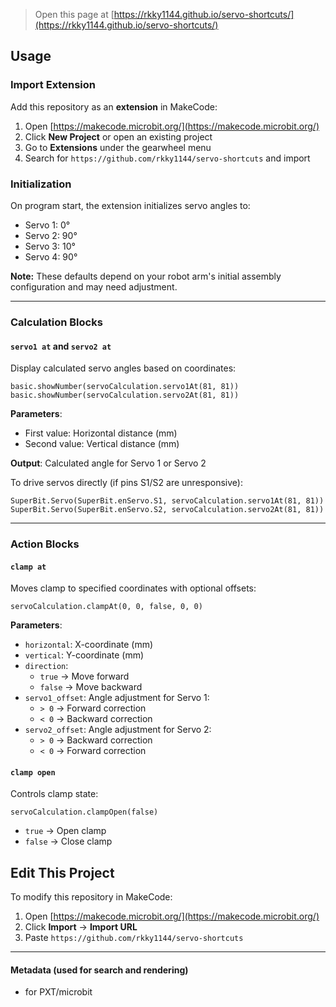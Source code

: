 > Open this page at [https://rkky1144.github.io/servo-shortcuts/](https://rkky1144.github.io/servo-shortcuts/)

## Usage

### Import Extension

Add this repository as an **extension** in MakeCode:

1. Open [https://makecode.microbit.org/](https://makecode.microbit.org/)
2. Click **New Project** or open an existing project
3. Go to **Extensions** under the gearwheel menu
4. Search for `https://github.com/rkky1144/servo-shortcuts` and import

### Initialization
On program start, the extension initializes servo angles to:
- Servo 1: 0°
- Servo 2: 90°
- Servo 3: 10°
- Servo 4: 90°

**Note:** These defaults depend on your robot arm's initial assembly configuration and may need adjustment.

---

### Calculation Blocks

#### `servo1 at` and `servo2 at`
Display calculated servo angles based on coordinates:

```blocks
basic.showNumber(servoCalculation.servo1At(81, 81))
basic.showNumber(servoCalculation.servo2At(81, 81))
```

**Parameters**: 
- First value: Horizontal distance (mm)
- Second value: Vertical distance (mm)

**Output**: Calculated angle for Servo 1 or Servo 2

To drive servos directly (if pins S1/S2 are unresponsive):
```blocks
SuperBit.Servo(SuperBit.enServo.S1, servoCalculation.servo1At(81, 81))
SuperBit.Servo(SuperBit.enServo.S2, servoCalculation.servo2At(81, 81))
```

---

### Action Blocks

#### `clamp at`
Moves clamp to specified coordinates with optional offsets:
```blocks
servoCalculation.clampAt(0, 0, false, 0, 0)
```

**Parameters**:
- `horizontal`: X-coordinate (mm)
- `vertical`: Y-coordinate (mm)
- `direction`:  
   - `true` → Move forward  
   - `false` → Move backward
- `servo1_offset`: Angle adjustment for Servo 1:
   - `> 0` → Forward correction
   - `< 0` → Backward correction
- `servo2_offset`: Angle adjustment for Servo 2:
   - `> 0` → Backward correction
   - `< 0` → Forward correction

#### `clamp open`
Controls clamp state:
```blocks
servoCalculation.clampOpen(false)
```
- `true` → Open clamp  
- `false` → Close clamp

## Edit This Project
To modify this repository in MakeCode:
1. Open [https://makecode.microbit.org/](https://makecode.microbit.org/)
2. Click **Import** → **Import URL**
3. Paste `https://github.com/rkky1144/servo-shortcuts`

---

#### Metadata (used for search and rendering)
* for PXT/microbit
<script src="https://makecode.com/gh-pages-embed.js"></script><script>makeCodeRender("{{ site.makecode.home_url }}", "{{ site.github.owner_name }}/{{ site.github.repository_name }}");</script>
```

